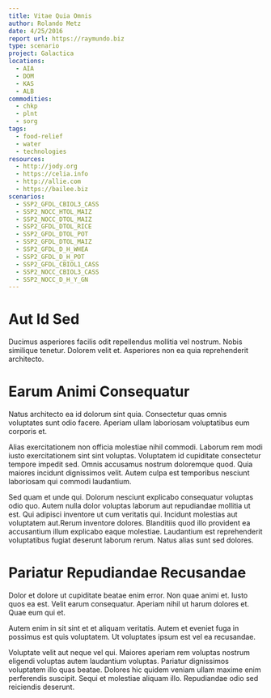 ```yaml
---
title: Vitae Quia Omnis
author: Rolando Metz
date: 4/25/2016
report url: https://raymundo.biz
type: scenario
project: Galactica
locations:
  - AIA
  - DOM
  - KAS
  - ALB
commodities:
  - chkp
  - plnt
  - sorg
tags:
  - food-relief
  - water
  - technologies
resources:
  - http://jody.org
  - https://celia.info
  - http://allie.com
  - https://bailee.biz
scenarios:
  - SSP2_GFDL_CBIOL3_CASS
  - SSP2_NOCC_HTOL_MAIZ
  - SSP2_NOCC_DTOL_MAIZ
  - SSP2_GFDL_DTOL_RICE
  - SSP2_GFDL_DTOL_POT
  - SSP2_GFDL_DTOL_MAIZ
  - SSP2_GFDL_D_H_WHEA
  - SSP2_GFDL_D_H_POT
  - SSP2_GFDL_CBIOL1_CASS
  - SSP2_NOCC_CBIOL3_CASS
  - SSP2_NOCC_D_H_Y_GN
---
```

# Aut Id Sed
Ducimus asperiores facilis odit repellendus mollitia vel nostrum. Nobis similique tenetur. Dolorem velit et. Asperiores non ea quia reprehenderit architecto.

# Earum Animi Consequatur
Natus architecto ea id dolorum sint quia. Consectetur quas omnis voluptates sunt odio facere. Aperiam ullam laboriosam voluptatibus eum corporis et.
 Alias exercitationem non officia molestiae nihil commodi. Laborum rem modi iusto exercitationem sint sint voluptas. Voluptatem id cupiditate consectetur tempore impedit sed. Omnis accusamus nostrum doloremque quod. Quia maiores incidunt dignissimos velit. Autem culpa est temporibus nesciunt laboriosam qui commodi laudantium.
 Sed quam et unde qui. Dolorum nesciunt explicabo consequatur voluptas odio quo. Autem nulla dolor voluptas laborum aut repudiandae mollitia ut est. Qui adipisci inventore ut cum veritatis qui. Incidunt molestias aut voluptatem aut.Rerum inventore dolores. Blanditiis quod illo provident ea accusantium illum explicabo eaque molestiae. Laudantium est reprehenderit voluptatibus fugiat deserunt laborum rerum. Natus alias sunt sed dolores.

# Pariatur Repudiandae Recusandae
Dolor et dolore ut cupiditate beatae enim error. Non quae animi et. Iusto quos ea est. Velit earum consequatur. Aperiam nihil ut harum dolores et. Quae eum qui et.
 Autem enim in sit sint et et aliquam veritatis. Autem et eveniet fuga in possimus est quis voluptatem. Ut voluptates ipsum est vel ea recusandae.
 Voluptate velit aut neque vel qui. Maiores aperiam rem voluptas nostrum eligendi voluptas autem laudantium voluptas. Pariatur dignissimos voluptatem illo quas beatae. Dolores hic quidem veniam ullam maxime enim perferendis suscipit. Sequi et molestiae aliquam illo. Repudiandae odio sed reiciendis deserunt.
